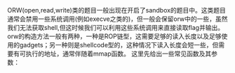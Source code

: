 ORW(open,read,write)类的题目一般出现在开启了sandbox的题目中。这类题目通常会禁用一些系统调用(例如execve之类的)，但一般会保留orw中的一些，虽然我们无法获取shell,但这时候我们可以利用这些系统调用来直接读取flag并输出。
orw的构造方法一般有两种，一种是ROP链型，这需要足够的读入长度以及足够使用的gadgets；另一种则是shellcode型的，这种情况下读入长度会短一些，但需要有可执行的地址，通常伴随着mmap函数。
这里先给出一些常见函数及其参数：
